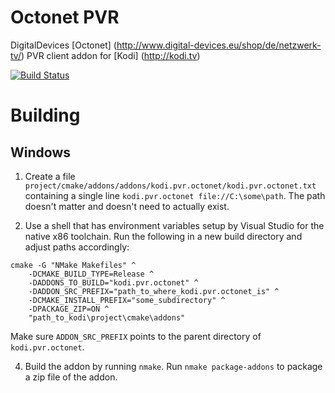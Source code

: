 # Octonet PVR
DigitalDevices [Octonet] (http://www.digital-devices.eu/shop/de/netzwerk-tv/) PVR client addon for [Kodi] (http://kodi.tv)

[![Build Status](https://travis-ci.org/julianscheel/pvr.octonet.svg?branch=master)](https://travis-ci.org/julianscheel/pvr.octonet)

# Building

## Windows
1. Create a file `project/cmake/addons/addons/kodi.pvr.octonet/kodi.pvr.octonet.txt` containing a
   single line `kodi.pvr.octonet file://C:\some\path`. The path doesn't matter and doesn't need to
   actually exist.

2. Use a shell that has environment variables setup by Visual Studio for the native x86 toolchain.
   Run the following in a new build directory and adjust paths accordingly:

```
cmake -G "NMake Makefiles" ^
    -DCMAKE_BUILD_TYPE=Release ^
    -DADDONS_TO_BUILD="kodi.pvr.octonet" ^
    -DADDON_SRC_PREFIX="path_to_where_kodi.pvr.octonet_is" ^
    -DCMAKE_INSTALL_PREFIX="some_subdirectory" ^
    -DPACKAGE_ZIP=ON ^
    "path_to_kodi\project\cmake\addons"
```

Make sure `ADDON_SRC_PREFIX` points to the parent directory of `kodi.pvr.octonet`.

4. Build the addon by running `nmake`. Run `nmake package-addons` to package a zip file of the
   addon.

